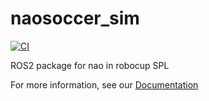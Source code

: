# naosoccer_sim

[![CI](https://github.com/ijnek/naosoccer_sim/actions/workflows/main.yml/badge.svg)](https://github.com/ijnek/naosoccer_sim/actions/workflows/main.yml)

ROS2 package for nao in robocup SPL

For more information, see our [Documentation](https://naosoccer-sim.readthedocs.io/)